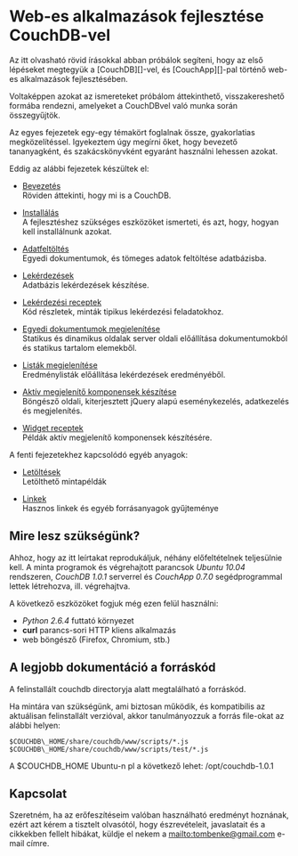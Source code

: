 Web-es alkalmazások fejlesztése CouchDB-vel
===========================================

Az itt olvasható rövid írásokkal abban próbálok segíteni,
hogy az első lépéseket megtegyük a [CouchDB][]-vel,
és [CouchApp][]-pal történő web-es alkalmazások fejlesztésében.

Voltaképpen azokat az ismereteket próbálom áttekinthető,
visszakereshető formába rendezni, amelyeket a CouchDBvel
való munka során összegyűjtök.

Az egyes fejezetek egy-egy témakört foglalnak össze, gyakorlatias megközelítéssel.
Igyekeztem úgy megírni őket, hogy bevezető tananyagként, és szakácskönyvként
egyaránt használni lehessen azokat.

Eddig az alábbi fejezetek készültek el:

* [Bevezetés](intro.html)  
  Röviden áttekinti, hogy mi is a CouchDB.

* [Installálás](install.html)  
  A fejlesztéshez szükséges eszközöket ismerteti,
  és azt, hogy, hogyan kell installálnunk azokat.

* [Adatfeltöltés](dataUpload.html)  
  Egyedi dokumentumok, és tömeges adatok feltöltése adatbázisba.

* [Lekérdezések](views.html)  
  Adatbázis lekérdezések készítése.

* [Lekérdezési receptek](view_snippets.html)  
  Kód részletek, minták tipikus lekérdezési feladatokhoz.

* [Egyedi dokumentumok megjelenítése](shows.html)  
  Statikus és dinamikus oldalak server oldali előállítása dokumentumokból
  és statikus tartalom elemekből.

* [Listák megjelenítése](lists.html)  
  Eredménylisták előállítása lekérdezések eredményéből.

* [Aktív megjelenítő komponensek készítése](widgets.html)  
  Böngésző oldali, kiterjesztett jQuery alapú eseménykezelés,
  adatkezelés és megjelenítés.

* [Widget receptek](http://tombenke.couchone.com/widgets/_design/widgets/index.html)  
  Példák aktív megjelenítő komponensek készítésére.

A fenti fejezetekhez kapcsolódó egyéb anyagok:

* [Letöltések](downloads.html)  
  Letölthető mintapéldák

* [Linkek](resources.html)  
  Hasznos linkek és egyéb forrásanyagok gyűjteménye


## Mire lesz szükségünk?

Ahhoz, hogy az itt leírtakat reprodukáljuk, néhány előfeltételnek
teljesülnie kell. A minta programok és végrehajtott parancsok
_Ubuntu 10.04_ rendszeren, _CouchDB 1.0.1_ serverrel és _CouchApp 0.7.0_
segédprogrammal lettek létrehozva, ill. végrehajtva.

A következő eszközöket fogjuk még ezen felül használni:

* _Python 2.6.4_ futtató környezet
* __curl__ parancs-sori HTTP kliens alkalmazás
* web böngésző (Firefox, Chromium, stb.)

## A legjobb dokumentáció a forráskód

A felinstallált couchdb directoryja alatt megtalálható a forráskód.

Ha mintára van szükségünk, ami biztosan működik,
és kompatibilis az aktuálisan felinstallált verzióval,
akkor tanulmányozzuk a forrás file-okat az alábbi helyen:

    $COUCHDB\_HOME/share/couchdb/www/scripts/*.js
    $COUCHDB\_HOME/share/couchdb/www/scripts/test/*.js

A $COUCHDB\_HOME Ubuntu-n pl a következő lehet: /opt/couchdb-1.0.1


## Kapcsolat

Szeretném, ha az erőfeszítéseim valóban használható eredményt hoznának,
ezért azt kérem a tisztelt olvasótól, hogy észrevételeit, javaslatait és a
cikkekben fellelt hibákat, küldje el nekem a
<mailto:tombenke@gmail.com> e-mail címre.
